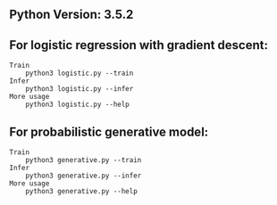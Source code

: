 ## Python Version: 3.5.2
## For logistic regression with gradient descent:
	Train
		python3 logistic.py --train
	Infer
		python3 logistic.py --infer
	More usage
		python3 logistic.py --help

## For probabilistic generative model:
	Train
		python3 generative.py --train
	Infer
		python3 generative.py --infer
	More usage
		python3 generative.py --help

